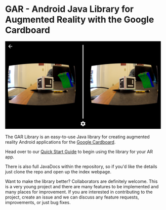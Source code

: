 # GAR - Android Java Library for Augmented Reality with the Google Cardboard #

![](https://github.com/davrempe/cardboardAR-lib/blob/master/samples/images/Screenshot_20160721-144619.png)

The GAR Library is an easy-to-use Java library for creating augmented reality Android
applications for the [Google Cardboard](https://vr.google.com/cardboard/).

Head over to our [Quick Start Guide](https://github.com/davrempe/cardboardAR-lib/wiki/Quick-Start-Guide) to
begin using the library for your AR app.

There is also full JavaDocs within the repository, so if you'd like the details just clone the repo
and open up the index webpage.

Want to make the library better? Collaborators are definitely welcome. This is a very young
project and there are many features to be implemented and many places for improvement. If you
are interested in contributing to the project, create an issue and we can discuss any feature requests,
improvements, or just bug fixes.
